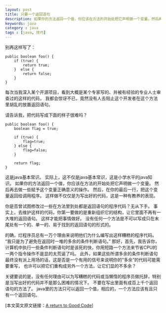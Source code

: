 ```yaml
---
layout: post
title: 只要一个返回语句
description: 如果你的方法返回一个值，你应该在方法的开始处把它声明做一个变量。然后再去做一些赋予这个变量正确意义的操作。然后，在你的最后一行，把这个变量返回给调用程序。
keywords: java
category : java
tags : [java, 技巧]
---
```


别再这样写了：

    public boolean foo() {
        if (true) {
            return true;  
        }  else {  
            return false;  
        }
    }

每次当我深入某个开源项目，看到大概是某个专家写的、并被有经验的专业人士审查过的这样的代码，
我都会惊讶不已，竟然没有人去阻止这个开发者在这个方法里胡乱的放置返回语句。

请告诉我，把代码写成下面的样子很难吗？

    public boolean foo() {  
        boolean flag = true;  
        
        if (true) { 
            flag=true;
        } else {
            flag=false;
        }
        
        return flag;
    }

这是java基本常识。
实际上，这不仅是java基本常识，这是小学水平的java知识。
如果你的方法返回一个值，你应该在方法的开始处把它声明做一个变量。
然后再去做一些赋予这个变量正确意义的操作。
然后，在你的最后一行，把这个变量返回给调用程序。
这样做不仅仅是为写出好的代码，这是一种有教养的表现。

你是否曾试图修改过一些在方法里到处都是返回语句的程序代码？无从下手。
事实上，去维护这样的代码，你第一要做的是重新组织它的结构，让它里面不再有一大堆的返回语句。
这样才能把事情做好。
没有任何一个方法是不可以写成只在末尾处有一个的、单一的、易于找到的返回语句的形式的。

的确，烂程序员总有一万个理由来说明他们为什么编写出这样糟糕的程序代码。
“我只是为了避免在返回时一堆的多余的条件判断语句。”
那好，首先，我告诉你，计算机中执行一些条件判断语句时是该死的快，你用短路一个方法来节省CPU的一两个指令操作不是显的太荒诞了吗。
此外，如果这些所谓多余的条件判断语句最终没有派上用场的话，这是否是一个有用的信号来说明你的“多余”的代码可能需要重写，
也许可以把它们重构成另外一个方法，让它们显的不多余？

关键要说的是，没有任何理由可以为写糟糕的代码或当懒惰的程序员做托辞，特别是当写出好的代码并不是那么困难的情况下。
不要在写出里面有成百上千个返回语句的方法了。
java里的方法只可以返回一个值，相应的，一个方法应该有且只有一个返回语句。

[本文英文原文链接：[A return to Good Code](http://www.theserverside.com/tip/A-return-to-Good-Code)]
